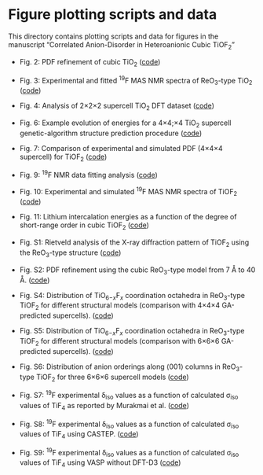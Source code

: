 # Figure plotting scripts and data

This directory contains plotting scripts and data for figures in the manuscript &ldquo;Correlated Anion-Disorder in Heteroanionic Cubic TiOF<sub>2</sub>&rdquo;

- Fig. 2: PDF refinement of cubic TiO<sub>2</sub> ([code](Plotting%20Notebooks/TiOF2%20PDF%20fitting.ipynb))
- Fig. 3: Experimental and fitted <sup>19</sup>F MAS NMR spectra of ReO<sub>3</sub>-type TiO<sub>2</sub> ([code](Plotting%20Notebooks/19F%20NMR%20spectrum%20and%20fitting.ipynb))
- Fig. 4: Analysis of 2&times;2&times;2 supercell TiO<sub>2</sub> DFT dataset ([code](Plotting%20Notebooks/DFT%20+%20CE%20data%20plotting.ipynb))
- Fig. 6: Example evolution of energies for a 4&times;4;&times;4 TiO<sub>2</sub> supercell genetic-algorithm structure prediction procedure ([code](Plotting%20Notebooks/Plotting%20genetic%20algorithm%20optimisation%20for%20TiOF2%204x4x4.ipynb))
- Fig. 7: Comparison of experimental and simulated PDF (4&times;4&times;4 supercell) for TiOF<sub>2</sub> ([code](Plotting%20Notebooks/TiOF2%20PDF%20fitting.ipynb))
- Fig. 9: <sup>19</sup>F NMR data fitting analysis ([code](Plotting%20Notebooks/19F%20NMR%20data%20fitting.ipynb))
- Fig. 10: Experimental and simulated <sup>19</sup>F MAS NMR spectra of TiOF<sub>2</sub> ([code](Plotting%20Notebooks/19F%20NMR%20spectrum%20and%20fitting.ipynb))
- Fig. 11: Lithium intercalation energies as a function of the degree of short-range order in cubic TiOF<sub>2</sub> ([code](Plotting%20Notebooks/TiOF2_Li_intercalation.ipynb))

- Fig. S1: Rietveld analysis of the X-ray diffraction pattern of TiOF<sub>2</sub> using the ReO<sub>3</sub>-type structure ([code](Plotting%20Notebooks/TiOF2%20XRD%20Rietveld.ipynb))
- Fig. S2: PDF refinement using the cubic ReO<sub>3</sub>-type model from 7 &#8491; to 40 &#8491;. ([code](Plotting%20Notebooks/TiOF2%20PDF%20fitting.ipynb))
- Fig. S4: Distribution of TiO<sub>6−<i>x</i></sub>F<sub><i>x</i></sub> coordination octahedra in ReO<sub>3</sub>-type TiOF<sub>2</sub> for different structural models (comparison with 4&times;4&times;4 GA-predicted supercells). ([code](Plotting%20Notebooks/4x4x4_GA_analysis.ipynb))
- Fig. S5: Distribution of TiO<sub>6−<i>x</i></sub>F<sub><i>x</i></sub> coordination octahedra in ReO<sub>3</sub>-type TiOF<sub>2</sub> for different structural models (comparison with 6&times;6&times;6 GA-predicted supercells). ([code](Plotting%20Notebooks/6x6x6_GA_analysis.ipynb))
- Fig. S6: Distribution of anion orderings along &langle;001&rangle; columns in ReO<sub>3</sub>-type TiOF<sub>2</sub> for three 6&times;6&times;6 supercell models ([code](Plotting%20Notebooks/6x6x6_GA_analysis.ipynb))
- Fig. S7: <sup>19</sup>F experimental &delta;<sub>iso</sub> values as a function of calculated &sigma;<sub>iso</sub> values of TiF<sub>4</sub> as reported by Murakmai et al. ([code](Plotting%20Notebooks/19F%20NMR%20data%20fitting%20other%20DFT%20data.ipynb))
- Fig. S8: <sup>19</sup>F experimental &delta;<sub>iso</sub> values as a function of calculated &sigma;<sub>iso</sub> values of TiF<sub>4</sub> using CASTEP. ([code](Plotting%20Notebooks/19F%20NMR%20data%20fitting%20other%20DFT%20data.ipynb))
- Fig. S9: <sup>19</sup>F experimental &delta;<sub>iso</sub> values as a function of calculated &sigma;<sub>iso</sub> values of TiF<sub>4</sub> using VASP without DFT-D3 ([code](Plotting%20Notebooks/19F%20NMR%20data%20fitting%20other%20DFT%20data.ipynb))


